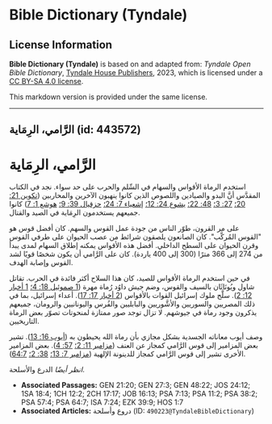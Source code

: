 # Bible Dictionary (Tyndale)

## License Information

**Bible Dictionary (Tyndale)** is based on and adapted from: _Tyndale Open Bible Dictionary_, [Tyndale House Publishers](https://tyndaleopenresources.com/), 2023, which is licensed under a [CC BY-SA 4.0 license](https://creativecommons.org/licenses/by-sa/4.0/legalcode.en).

This markdown version is provided under the same license.



--------------------------------

## الرَّامي، الرِمَاية (id: 443572)

الرَّامي، الرِمَاية
===================

استخدم الرماة الأقواس والسهام في السِّلم والحرب على حد سواء. نجد في الكتاب المقدَّس أنَّ البدو والصيادين واللصوص الذين كانوا ينهبون الآخرين والمحاربين ([تكوين 21: 20؛](https://ref.ly/Gen21:20) [27: 3؛](https://ref.ly/Gen27:3) [48: 22؛](https://ref.ly/Gen48:22) [يشوع 24: 12؛](https://ref.ly/Josh24:12) [إشعياء 7: 24؛](https://ref.ly/Isa7:24) [حزقيال 39: 9؛](https://ref.ly/Ezek39:9) [هوشع 1: 7](https://ref.ly/Hos1:7)) كانوا جميعهم يستخدمون الرِمَاية في الصيد والقتال.

على مر القرون، طوّر الناس من جودة عمل القوس والسهم. كان أفضل قوس هو "القوس المُركَّب". كان الصانعون يلصقون شرائط من عصب الحيوان على طرفي القوس وقرن الحيوان على السطح الداخلي. أفضل هذه الأقواس يمكنه إطلاق السهام لمدى يبدأ من 274 إلى 366 مترًا (300 إلى 400 ياردة). كان على الرَّامي أن يكون شخصًا قويًا لشد القوس وإصابة الهدف.

في حين استخدم الرماة الأقواس للصيد، كان هذا السلاح أكثر فائدة في الحرب. تقاتل شاول ويُونَاثَان بالسيف والقوس، وضم جيش داوُد رُماة مهرة ([1 صموئيل 18: 4؛](https://ref.ly/1Sam18:4) [1 أخبار 12: 2](https://ref.ly/1Chr12:2)). سلَّح ملوك إسرائيل القوات بالأقواس ([2 أخبار 17: 17](https://ref.ly/2Chr17:17)). أعداء إسرائيل، بما في ذلك المصريين والسوريين والأشَّوريين والبابليين والفُرس واليونانيين والرومان، جميعهم يذكرون وجود رماة في جيوشهم. لا تزال توجد صور ممتازة لمنحوتات تصوّر بعض الرماة التاريخيين.

وصف أيوب معاناته الجسدية بشكل مجازي بأن رماة الله يحيطون به ([أيوب 16: 13](https://ref.ly/Job16:13)). تشير بعض المزامير إلى قوس الرَّامي كمجاز عن العنف ([مزامير 11: 2؛](https://ref.ly/Ps11:2) [57: 4](https://ref.ly/Ps57:4)). بعض المزامير الأخرى تشير إلى قوس الرَّامي كمجاز للدينونة الإلهية ([مزامير 7: 13؛](https://ref.ly/Ps7:13) [38: 2؛](https://ref.ly/Ps38:2) [64:7](https://ref.ly/Ps64:7)).

*انظر أيضًا* الدرع والأسلحة.

* **Associated Passages:** GEN 21:20; GEN 27:3; GEN 48:22; JOS 24:12; 1SA 18:4; 1CH 12:2; 2CH 17:17; JOB 16:13; PSA 7:13; PSA 11:2; PSA 38:2; PSA 57:4; PSA 64:7; ISA 7:24; EZK 39:9; HOS 1:7
* **Associated Articles:** دروع وأسلحة (ID: `490223@TyndaleBibleDictionary`)

